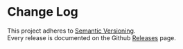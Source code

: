 # Change Log

This project adheres to [Semantic Versioning](http://semver.org/).  
Every release is documented on the Github [Releases](https://github.com/ReactTraining/react-router/releases) page.
